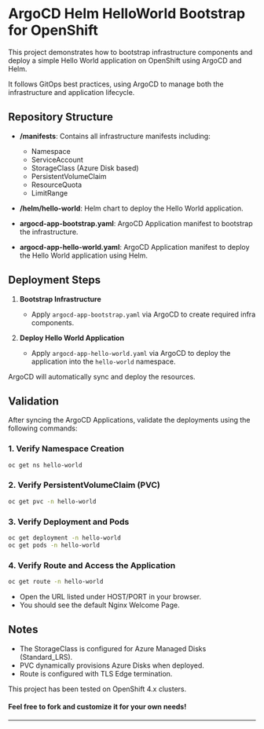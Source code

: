 # ArgoCD Helm HelloWorld Bootstrap for OpenShift

This project demonstrates how to bootstrap infrastructure components and deploy a simple Hello World application on OpenShift using ArgoCD and Helm.

It follows GitOps best practices, using ArgoCD to manage both the infrastructure and application lifecycle.

## Repository Structure

- **/manifests**: Contains all infrastructure manifests including:
  - Namespace
  - ServiceAccount
  - StorageClass (Azure Disk based)
  - PersistentVolumeClaim
  - ResourceQuota
  - LimitRange

- **/helm/hello-world**: Helm chart to deploy the Hello World application.

- **argocd-app-bootstrap.yaml**: ArgoCD Application manifest to bootstrap the infrastructure.

- **argocd-app-hello-world.yaml**: ArgoCD Application manifest to deploy the Hello World application using Helm.

## Deployment Steps

1. **Bootstrap Infrastructure**
   - Apply `argocd-app-bootstrap.yaml` via ArgoCD to create required infra components.

2. **Deploy Hello World Application**
   - Apply `argocd-app-hello-world.yaml` via ArgoCD to deploy the application into the `hello-world` namespace.

ArgoCD will automatically sync and deploy the resources.

## Validation

After syncing the ArgoCD Applications, validate the deployments using the following commands:

### 1. Verify Namespace Creation

```bash
oc get ns hello-world
```

### 2. Verify PersistentVolumeClaim (PVC)

```bash
oc get pvc -n hello-world
```

### 3. Verify Deployment and Pods

```bash
oc get deployment -n hello-world
oc get pods -n hello-world
```

### 4. Verify Route and Access the Application

```bash
oc get route -n hello-world
```
- Open the URL listed under HOST/PORT in your browser.
- You should see the default Nginx Welcome Page.

## Notes
- The StorageClass is configured for Azure Managed Disks (Standard_LRS).
- PVC dynamically provisions Azure Disks when deployed.
- Route is configured with TLS Edge termination.

This project has been tested on OpenShift 4.x clusters.

#### Feel free to fork and customize it for your own needs!
---
